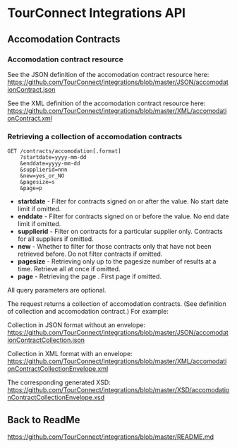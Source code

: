 TourConnect Integrations API
=============================

## Accomodation Contracts

### Accomodation contract resource

See the JSON definition of the accomodation contract resource here:
https://github.com/TourConnect/integrations/blob/master/JSON/accomodationContract.json

See the XML definition of the accomodation contract resource here:
https://github.com/TourConnect/integrations/blob/master/XML/accomodationContract.xml

### Retrieving a collection of accomodation contracts

```
GET /contracts/accomodation[.format]
	?startdate=yyyy-mm-dd
	&enddate=yyyy-mm-dd
	&supplierid=nnn
	&new=yes_or_NO
	&pagesize=s
	&page=p
```

* **startdate** - Filter for contracts signed on or after the value. No start date limit if omitted.
* **enddate** - Filter for contracts signed on or before the value. No end date limit if omitted.
* **supplierid** - Filter on contracts for a particular supplier only. Contracts for all suppliers if omitted.
* **new** - Whether to filter for those contracts only that have not been retrieved before. Do not filter contracts if omitted.
* **pagesize** - Retrieving only up to the pagesize number of results at a time. Retrieve all at once if omitted.
* **page** - Retrieving the page . First page if omitted.

All query parameters are optional.

The request returns a collection of accomodation contracts. (See definition of collection and accomodation contract.) For example:

Collection in JSON format without an envelope:
https://github.com/TourConnect/integrations/blob/master/JSON/accomodationContractCollection.json

Collection in XML format with an envelope:
https://github.com/TourConnect/integrations/blob/master/XML/accomodationContractCollectionEnvelope.xml

The corresponding generated XSD:
https://github.com/TourConnect/integrations/blob/master/XSD/accomodationContractCollectionEnvelope.xsd

## Back to ReadMe
https://github.com/TourConnect/integrations/blob/master/README.md